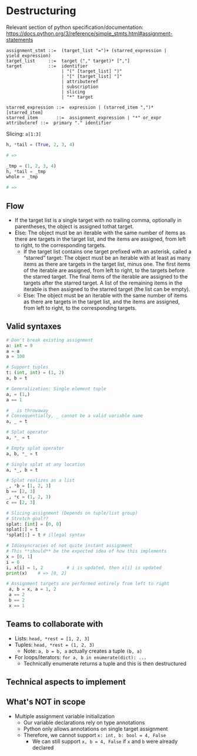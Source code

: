 # Destructuring

Relevant section of python specification/documentation: https://docs.python.org/3/reference/simple_stmts.html#assignment-statements

```
assignment_stmt ::=  (target_list "=")+ (starred_expression | yield_expression)
target_list     ::=  target ("," target)* [","]
target          ::=  identifier
                     | "(" [target_list] ")"
                     | "[" [target_list] "]"
                     | attributeref
                     | subscription
                     | slicing
                     | "*" target

starred_expression ::=  expression | (starred_item ",")* [starred_item]
starred_item       ::=  assignment_expression | "*" or_expr
attributeref ::=  primary "." identifier
```

Slicing: `a[1:3]`

```python
h, *tail = (True, 2, 3, 4)

# =>

_tmp = (1, 2, 3, 4)
h, *tail = _tmp
whole = _tmp

# =>

```


## Flow

- If the target list is a single target with no trailing comma, optionally in parentheses, the
  object is assigned tothat target.
- Else: The object must be an iterable with the same number of items as there are targets in the
  target list, and the items are assigned, from left to right, to the corresponding targets.
  - If the target list contains one target prefixed with an asterisk, called a “starred” target: The
    object must be an iterable with at least as many items as there are targets in the target list,
    minus one. The first items of the iterable are assigned, from left to right, to the targets
    before the starred target. The final items of the iterable are assigned to the targets after the
    starred target. A list of the remaining items in the iterable is then assigned to the starred
    target (the list can be empty).
  - Else: The object must be an iterable with the same number of items as there are targets in the
    target list, and the items are assigned, from left to right, to the corresponding targets.



## Valid syntaxes

```python
# Don't break existing assignment
a: int = 9
a = a
a = 100

# Support tuples
t: (int, int) = (1, 2)
a, b = t

# Generalization: Single element tuple
a, = (1,)
a == 1

# _ is throwaway
# Consequentially, _ cannot be a valid variable name
a, _ = t

# Splat operator
a, *_ = t

# Empty splat operator
a, b, *_ = t

# Single splat at any location
a, *_, b = t

# Splat realizes as a list
_, *b = [1, 2, 3]
b == [2, 3]
_, *c = (1, 2, 3)
c == [2, 3]

# Slicing assignment (Depends on tuple/list group)
# Stretch goal??
splat: [int] = [0, 0]
splat[:] = t
*splat[:] = t # illegal syntax

# Idiosyncracies of not quite instant assignment
# This **should** be the expected idea of how this implements
x = [0, 1]
i = 0
i, x[i] = 1, 2         # i is updated, then x[i] is updated
print(x)    # => [0, 2]

# Assignment targets are performed entirely from left to right
 a, b = x, a = 1, 2
 a == 2
 b == 2
 x == 1
```

## Teams to collaborate with

- Lists: `head, *rest = [1, 2, 3]`
- Tuples: `head, *rest = (1, 2, 3)`
  - Note: `a, b = b, a` actually creates a tuple `(b, a)`
- For loops/iterators: `for a, b in enumerate(dict): ...`
  - Technically enumerate returns a tuple and this is then destructured

## Technical aspects to implement

## What's NOT in scope

- Multiple assignment variable initialization
  - Our variable declarations rely on type annotations
  - Python only allows annotations on single target assignment
  - Therefore, we cannot support `x: int, b: bool = 4, False`
    - We can still support `x, b = 4, False` if `x` and `b` were already declared
